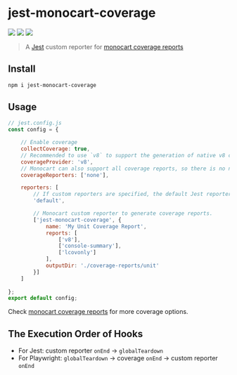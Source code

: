 # jest-monocart-coverage
[![](https://img.shields.io/npm/v/jest-monocart-coverage)](https://www.npmjs.com/package/jest-monocart-coverage)
[![](https://badgen.net/npm/dw/jest-monocart-coverage)](https://www.npmjs.com/package/jest-monocart-coverage)
![](https://img.shields.io/github/license/cenfun/jest-monocart-coverage)


> A [Jest](https://github.com/jestjs/jest/) custom reporter for [monocart coverage reports](https://github.com/cenfun/monocart-coverage-reports)

## Install
```sh
npm i jest-monocart-coverage
```

## Usage
```js
// jest.config.js
const config = {

    // Enable coverage
    collectCoverage: true,
    // Recommended to use `v8` to support the generation of native v8 coverage reports.
    coverageProvider: 'v8',
    // Monocart can also support all coverage reports, so there is no need to set up reports here.
    coverageReporters: ['none'],

    reporters: [
        // If custom reporters are specified, the default Jest reporter will be overridden. If you wish to keep it, 'default' must be passed as a reporters name:
        'default',

        // Monocart custom reporter to generate coverage reports. 
        ['jest-monocart-coverage', {
            name: 'My Unit Coverage Report',
            reports: [
                ['v8'],
                ['console-summary'],
                ['lcovonly']
            ],
            outputDir: './coverage-reports/unit'
        }]
    ]
    
};
export default config;
```
Check [monocart coverage reports](https://github.com/cenfun/monocart-coverage-reports) for more coverage options.

## The Execution Order of Hooks
- For Jest: custom reporter `onEnd` -> `globalTeardown`
- For Playwright: `globalTeardown` -> coverage `onEnd` -> custom reporter `onEnd`
